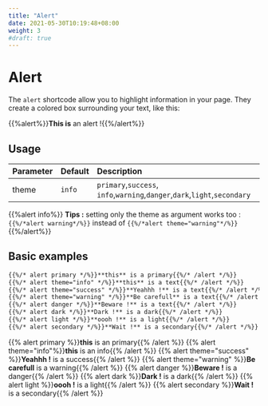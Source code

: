 ```yaml
---
title: "Alert"
date: 2021-05-30T10:19:48+08:00
weight: 3
#draft: true
---
```



# Alert

The `alert` shortcode allow you to highlight information in your page. They create a colored box surrounding your text, like this:

{{%alert%}}**This is** an alert !{{%/alert%}}

## Usage 

| Parameter | Default | Description |
|:--|:--|:--|
| theme | `info` | `primary`,`success`, `info`,`warning`,`danger`,`dark`,`light`,`secondary` |

{{%alert info%}}
**Tips :** setting only the theme as argument works too : 
`{{%/*alert warning*/%}}`  instead of `{{%/*alert theme="warning"*/%}}`
{{%/alert%}}

## Basic examples

```markdown
{{%/* alert primary */%}}**this** is a primary{{%/* /alert */%}}
{{%/* alert theme="info" */%}}**this** is a text{{%/* /alert */%}}
{{%/* alert theme="success" */%}}**Yeahhh !** is a text{{%/* /alert */%}}
{{%/* alert theme="warning" */%}}**Be carefull** is a text{{%/* /alert */%}}
{{%/* alert danger */%}}**Beware !** is a text{{%/* /alert */%}}
{{%/* alert dark */%}}**Dark !** is a dark{{%/* /alert */%}}
{{%/* alert light */%}}**oooh !** is a light{{%/* /alert */%}}
{{%/* alert secondary */%}}**Wait !** is a secondary{{%/* /alert */%}}
```
{{% alert primary %}}**this** is an primary{{% /alert %}}
{{% alert theme="info"%}}**this** is an info{{% /alert %}}
{{% alert theme="success" %}}**Yeahhh !** is a success{{% /alert %}}
{{% alert theme="warning" %}}**Be carefull** is a warning{{% /alert %}}
{{% alert danger %}}**Beware !** is a danger{{% /alert %}}
{{% alert dark %}}**Dark !** is a dark{{% /alert %}}
{{% alert light %}}**oooh !** is a light{{% /alert %}}
{{% alert secondary %}}**Wait !** is a secondary{{% /alert %}}